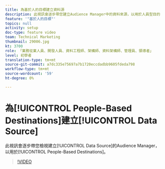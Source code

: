 ```yaml
---
title: 為基於人的目標建立資料源
description: 此視訊會逐步帶您建立Audience Manager中的資料來源，以用於人員型目的地。
feature: '"基於人的目標"'
topics: null
activity: setup
doc-type: feature video
team: Technical Marketing
thumbnail: 29006.jpg
kt: 3700
role: 「業務從業人員、開發人員、資料工程師、架構師、資料架構師、管理員、領導者」
level: 初學者
translation-type: tm+mt
source-git-commit: a7dc335e75697a7b1720eccdadbb9605fdeda798
workflow-type: tm+mt
source-wordcount: '59'
ht-degree: 0%

---
```



# 為[!UICONTROL People-Based Destinations]建立[!UICONTROL Data Source]

此視訊會逐步帶您檢視建立[!UICONTROL Data Source]的Audience Manager，以用於[!UICONTROL People-Based Destinations]。

>[!VIDEO](https://video.tv.adobe.com/v/29006/?quality=12)
